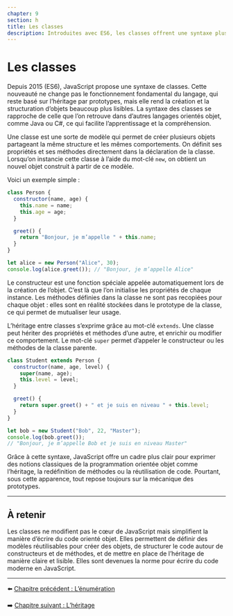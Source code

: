 ```yaml
---
chapter: 9
section: h
title: Les classes
description: Introduites avec ES6, les classes offrent une syntaxe plus claire et familière pour créer des objets et gérer l’héritage en JavaScript. Elles reposent toujours sur le mécanisme de prototypes, mais simplifient son usage.
---
```


# Les classes

Depuis 2015 (ES6), JavaScript propose une syntaxe de classes. Cette nouveauté ne change pas le fonctionnement fondamental du langage, qui reste basé sur l’héritage par prototypes, mais elle rend la création et la structuration d’objets beaucoup plus lisibles. La syntaxe des classes se rapproche de celle que l’on retrouve dans d’autres langages orientés objet, comme Java ou C#, ce qui facilite l’apprentissage et la compréhension.

Une classe est une sorte de modèle qui permet de créer plusieurs objets partageant la même structure et les mêmes comportements. On définit ses propriétés et ses méthodes directement dans la déclaration de la classe. Lorsqu’on instancie cette classe à l’aide du mot-clé `new`, on obtient un nouvel objet construit à partir de ce modèle.

Voici un exemple simple :

```javascript
class Person {
  constructor(name, age) {
    this.name = name;
    this.age = age;
  }

  greet() {
    return "Bonjour, je m’appelle " + this.name;
  }
}

let alice = new Person("Alice", 30);
console.log(alice.greet()); // "Bonjour, je m’appelle Alice"
```

Le constructeur est une fonction spéciale appelée automatiquement lors de la création de l’objet. C’est là que l’on initialise les propriétés de chaque instance. Les méthodes définies dans la classe ne sont pas recopiées pour chaque objet : elles sont en réalité stockées dans le prototype de la classe, ce qui permet de mutualiser leur usage.

L’héritage entre classes s’exprime grâce au mot-clé `extends`. Une classe peut hériter des propriétés et méthodes d’une autre, et enrichir ou modifier ce comportement. Le mot-clé `super` permet d’appeler le constructeur ou les méthodes de la classe parente.

```javascript
class Student extends Person {
  constructor(name, age, level) {
    super(name, age);
    this.level = level;
  }

  greet() {
    return super.greet() + " et je suis en niveau " + this.level;
  }
}

let bob = new Student("Bob", 22, "Master");
console.log(bob.greet()); 
// "Bonjour, je m’appelle Bob et je suis en niveau Master"
```

Grâce à cette syntaxe, JavaScript offre un cadre plus clair pour exprimer des notions classiques de la programmation orientée objet comme l’héritage, la redéfinition de méthodes ou la réutilisation de code. Pourtant, sous cette apparence, tout repose toujours sur la mécanique des prototypes.

---

## À retenir

Les classes ne modifient pas le cœur de JavaScript mais simplifient la manière d’écrire du code orienté objet. Elles permettent de définir des modèles réutilisables pour créer des objets, de structurer le code autour de constructeurs et de méthodes, et de mettre en place de l’héritage de manière claire et lisible. Elles sont devenues la norme pour écrire du code moderne en JavaScript.

---

⬅️ [Chapitre précédent : L’énumération](./g_enumeration.md)

➡️ [Chapitre suivant : L’héritage](./i_inheritance.md)

